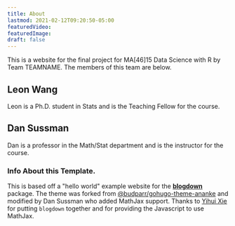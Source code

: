 ```yaml
---
title: About
lastmod: 2021-02-12T09:20:50-05:00
featuredVideo:
featuredImage:
draft: false
---
```



This is a website for the final project for MA[46]15 Data Science with R by Team TEAMNAME.
The members of this team are below.

## Leon Wang

Leon is a Ph.D. student in Stats and is the Teaching Fellow for the course.

## Dan Sussman

Dan is a professor in the Math/Stat department and is the instructor for the course.



### Info About this Template.

This is based off a "hello world" example website for the [**blogdown**](https://github.com/rstudio/blogdown) package. The theme was forked from [@budparr/gohugo-theme-ananke](https://themes.gohugo.io/gohugo-theme-ananke/) and modified by Dan Sussman who added MathJax support. Thanks to [Yihui Xie](https://github.com/yihui/) for putting `blogdown` together and for providing the Javascript to use MathJax.